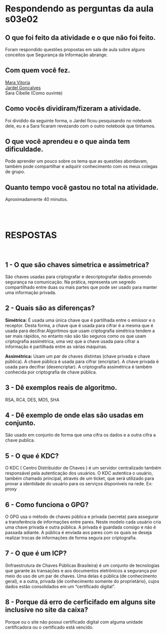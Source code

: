 # Respondendo as perguntas da aula s03e02

## O que foi feito da atividade e o que não foi feito.
Foram respondido questões propostas em sala de aula sobre alguns conceitos que Segurança da Informação abrange.
<br>
## Com quem você fez.
[Mara Vitoria](https://github.com/maravitoria04)<br>
[Jardel Goncalves](https://github.com/JardelGoncalves)<br>
Sara Cibelle (Como ouvinte)<br>


## Como vocês dividiram/fizeram a atividade.
Foi dividido da seguinte forma, o Jardel ficou pesquisando no notebook dele, eu e a Sara ficaram revezando com o outro notebook que tinhamos.

## O que você aprendeu e o que ainda tem dificuldade.
Pode aprender um pouco sobre os tema que as questões abordavam, também pode compartilhar e adquirir conhecimento com os meus colegas de grupo.

## Quanto tempo você gastou no total na atividade.
Aproximadamente 40 minutos.
<br>
<br>
<br>
<br>
# RESPOSTAS
<br>

## 1 - O que são chaves simetrica e assimetrica?<br>
São  chaves usadas  para criptografar e descriptografar dados  provendo segurança na comunicação. Na prática, representa um segredo compartilhado entre duas ou mais partes que pode ser usado para manter uma  informação privada.<br>

## 2 - Quais são as diferenças? 
**Simétrica:** É usada uma única chave que é partilhada entre o emissor e o receptor. Desta forma, a chave que é usada para cifrar é a mesma que é usada para decifrar.Algoritmos que usam criptografia simétrica tendem a ser mais rápidos, no entanto não são tão seguros como os que usam criptografia assimétrica, uma vez que a chave usada para cifrar a informação é partilhada entre as várias máquinas.<br>

**Assimétrica:** Usam um par de chaves distintas (chave privada e chave pública). A chave pública é usada para cifrar (encriptar). A chave privada é usada para decifrar (desencriptar). A criptografia assimétrica é também conhecida por criptografia de chave pública.<br>

## 3 - Dê exemplos reais de algoritmo. 
RSA, RC4, DES, MD5, SHA <br>

## 4 - Dê exemplo de onde elas são usadas em conjunto. 
São usado em conjunto de forma que uma cifra os dados e a outra cifra a chave publica.


## 5 - O que é KDC? 
O KDC ( Centro Distribuidor de Chaves ) é um servidor centralizado também responsável pela autenticação dos usuários. O KDC autentica o usuário, também chamado principal, através de um ticket, que será utilizado para provar a identidade do usuário para os serviços disponíveis na rede. Ex: proxy


## 6 - Como funciona o GPG? 
 O GPG usa o método de chaves pública e privada (secreta) para assegurar a transferência de informações entre pares. Neste modelo cada usuário cria uma chave privada e outra pública. A privada é guardada consigo e não é passada adiante. A pública é enviada aos pares com os quais se deseja realizar trocas de informações de forma segura por criptografia.

## 7 - O que é um ICP?
(Infraestrutura de Chaves Públicas Brasileira)
é um conjunto de tecnologias  que garante às transações e aos documentos eletrônicos a segurança por meio do uso de um par de chaves. Uma delas é pública (de conhecimento geral), e a outra, privada (de conhecimento somente do proprietário), cujos dados estão consolidados em um “certificado digital”.

## 8 - Porque dá erro de cerficifado em alguns site inclusive no site da caixa?
Porque ou o site não possui certificado digital com alguma unidade certificadora ou o certificado está vencido.

